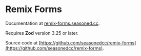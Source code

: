 # Remix Forms

Documentation at [remix-forms.seasoned.cc](https://remix-forms.seasoned.cc).

Requires **Zod** version 3.25 or later.

Source code at [https://github.com/seasonedcc/remix-forms](https://github.com/seasonedcc/remix-forms).
